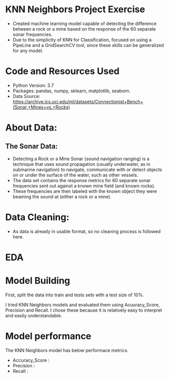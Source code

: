 # KNN Neighbors Project Exercise 

* Created machine learning model capable of detecting the difference between a rock or a mine based on the response of the 60 separate sonar frequencies.
* Due to the simplicity of KNN for Classification, focused on using a PipeLine and a GridSearchCV tool, since these skills can be generalized for any model.

# Code and Resources Used

* Python Version: 3.7
* Packages: pandas, numpy, sklearn, matplotlib, seaborn.
* Data Source: https://archive.ics.uci.edu/ml/datasets/Connectionist+Bench+(Sonar,+Mines+vs.+Rocks)

# About Data:

## The Sonar Data:

* Detecting a Rock or a Mine Sonar (sound navigation ranging) is a technique that uses sound propagation (usually underwater, as in submarine navigation) to 
  navigate, communicate with or detect objects on or under the surface of the water, such as other vessels.
* The data set contains the response metrics for 60 separate sonar frequencies sent out against a known mine field (and known rocks).
* These frequencies are then labeled with the known object they were beaming the sound at (either a rock or a mine).

# Data Cleaning:

* As data is already in usable format, so no cleaning process is followed here.

# EDA

# Model Building
First, split the data into train and tests sets with a test size of 10%.

I tried KNN Neighbors models and evaluated them using Acuuracy_Score, Precision and Recall. 
I chose these because it is relatively easy to interpret and easily understandable.

# Model performance
The KNN Neighbors model has below performace metrics.

* Accuracy_Score : 
* Precision : 
* Recall : 
